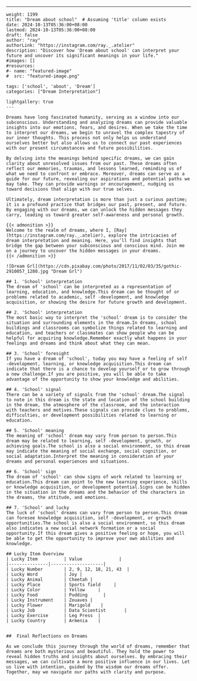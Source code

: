 ---
    weight: 1199
    title: "Dream about school"  # Assuming 'title' column exists
    date: 2024-10-13T05:36:00+08:00
    lastmod: 2024-10-13T05:36:00+08:00
    draft: false
    author: "ray"
    authorLink: "https://instagram.com/ray._.atelier"
    description: "Discover how 'Dream about school' can interpret your future and uncover its significant meanings in your life."
    #images: []
    #resources:
    #- name: "featured-image"
    #  src: "featured-image.png"
    
    tags: ['school', 'about', 'Dream']
    categories: ["Dream Interpretation"]
    
    lightgallery: true
    ---
    
    Dreams have long fascinated humanity, serving as a window into our subconscious. Understanding and analyzing dreams can provide valuable insights into our emotions, fears, and desires. When we take the time to interpret our dreams, we begin to unravel the complex tapestry of our inner thoughts. This process not only helps us understand ourselves better but also allows us to connect our past experiences with our present circumstances and future possibilities.
    
    By delving into the meanings behind specific dreams, we can gain clarity about unresolved issues from our past. These dreams often reflect our memories, traumas, and lessons learned, reminding us of what we need to confront or embrace. Moreover, dreams can serve as a guide for our future, revealing our aspirations and potential paths we may take. They can provide warnings or encouragement, nudging us toward decisions that align with our true selves.
    
    Ultimately, dream interpretation is more than just a curious pastime; it is a profound practice that bridges our past, present, and future. By engaging with our dreams, we can unlock the hidden messages they carry, leading us toward greater self-awareness and personal growth.
    
    {{< admonition >}}
    Welcome to the realm of dreams, where I, [Ray](https://instagram.com/ray._.atelier), explore the intricacies of dream interpretation and meaning. Here, you’ll find insights that bridge the gap between your subconscious and conscious mind. Join me on a journey to uncover the hidden messages in your dreams.
    {{< /admonition >}}
    
    ![Dream Grl](https://cdn.pixabay.com/photo/2017/11/02/03/35/gothic-2910057_1280.jpg "Dream Grl")
    
    ## 1. 'School' interpretation
    The dream of 'school' can be interpreted as a representation of learning, education, and knowledge.This dream can be thought of or problems related to academic, self -development, and knowledge acquisition, or showing the desire for future growth and development.
    
    ## 2. 'School' interpretation
    The most basic way to interpret the 'school' dream is to consider the situation and surrounding elements in the dream.In dreams, school buildings and classrooms can symbolize things related to learning and education, and teachers or classmates can show people who can be helpful for acquiring knowledge.Remember exactly what happens in your feelings and dreams and think about what they can mean.
    
    ## 3. 'School' foresight
    If you have a dream of 'school', today you may have a feeling of self -development, learning, or knowledge acquisition.This dream can indicate that there is a chance to develop yourself or to grow through a new challenge.If you are positive, you will be able to take advantage of the opportunity to show your knowledge and abilities.
    
    ## 4. 'School' signal
    There can be a variety of signals from the 'school' dream.The signal to note in this dream is the state and location of the school building in the dream, the atmosphere of the classroom, and the interaction with teachers and motives.These signals can provide clues to problems, difficulties, or development possibilities related to learning or education.
    
    ## 5. 'School' meaning
    The meaning of 'school' dream may vary from person to person.This dream may be related to learning, self -development, growth, or achieving goals.The school is also a social environment, so this dream may indicate the meaning of social exchange, social cognition, or social adaptation.Interpret the meaning in consideration of your dreams and personal experiences and situations.
    
    ## 6. 'School' sign
    The dream of 'school' can show signs of work related to learning or education.This dream can point to the new learning experience, skills or knowledge acquisition, or development potential.Signs can be hidden in the situation in the dreams and the behavior of the characters in the dreams, the attitude, and emotions.
    
    ## 7. 'School' and lucky
    The luck of 'school' dreams can vary from person to person.This dream can foresee knowledge acquisition, self -development, or growth opportunities.The school is also a social environment, so this dream also indicates a new social network formation or a social opportunity.If this dream gives a positive feeling or hope, you will be able to get the opportunity to improve your own abilities and knowledge.
    
    ## Lucky Item Overview
    | Lucky Item          | Value              |
    |---------------|--------------------|
    | Lucky Number        | 2, 9, 12, 18, 21, 43  |
    | Lucky Word          | Joy |
    | Lucky Animal        | Cheetah |
    | Lucky Place         | Sports field     |
    | Lucky Color         | Yellow     |
    | Lucky Food          | Pudding      |
    | Lucky Instrument    | Zouaves |
    | Lucky Flower        | Marigold    |
    | Lucky Job           | Data Scientist       |
    | Lucky Exercise      | Leg Press  |
    | Lucky Country       | Armenia    |
    
    
    ##  Final Reflections on Dreams
    
    As we conclude this journey through the world of dreams, remember that dreams are both mysterious and beautiful. They hold the power to reveal hidden truths and insights about ourselves. By embracing their messages, we can cultivate a more positive influence in our lives. Let us live with intention, guided by the wisdom our dreams offer. Together, may we navigate our paths with clarity and purpose.
    